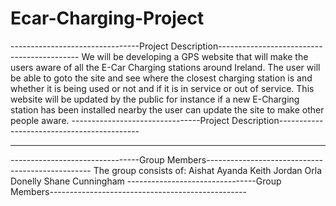 # Ecar-Charging-Project

--------------------------------Project Description-------------------------------------------
We will be developing a GPS website that will make the users aware of all the E-Car Charging
stations around Ireland. The user will be able to goto the site and see where the closest charging 
station is and whether it is being used or not and if it is in service or out of service. This website 
will be updated by the public for instance if a new E-Charging station has been installed nearby the user 
can update the site to make other people aware.
--------------------------------Project Description-------------------------------------------

**********************************************************************************************

--------------------------------Group Members-------------------------------------------------
The group consists of:
Aishat Ayanda
Keith Jordan
Orla Donelly
Shane Cunningham
--------------------------------Group Members-------------------------------------------------

